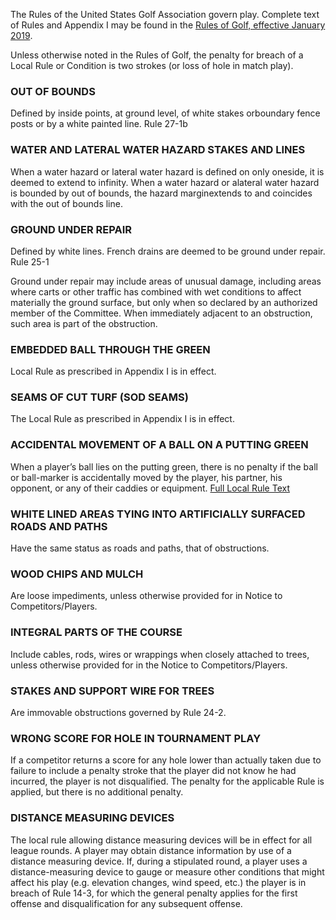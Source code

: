 The Rules of the United States Golf Association govern play. Complete text of Rules and Appendix I may be found in the [Rules of Golf, effective January 2019](https://www.usga.org/content/usga/home-page/rules/rules-2019/rules-of-golf/rules-and-interpretations.html#!ruletype=pe&section=rule&rulenum=1).

Unless otherwise noted in the Rules of Golf, the penalty for breach of a Local Rule or Condition is two strokes (or loss of hole in match play).

### OUT OF BOUNDS 
Defined by inside points, at ground level, of white stakes orboundary fence posts or by a white painted line.  Rule 27-1b

### WATER AND LATERAL WATER HAZARD STAKES AND LINES 
When a water hazard or lateral water hazard is defined on only oneside, it is deemed to extend to infinity. When a water hazard or alateral water hazard is bounded by out of bounds, the hazard marginextends to and coincides with the out of bounds line.

### GROUND UNDER REPAIR 

Defined by white lines. French drains are deemed to be ground under repair. Rule 25-1

Ground under repair may include areas of unusual damage, including areas where carts or other traffic has combined with wet conditions to affect materially the ground surface, but only when so declared by an authorized member of the Committee. When immediately adjacent to an obstruction, such area is part of the obstruction.

### EMBEDDED BALL THROUGH THE GREEN 

Local Rule as prescribed in Appendix I is in effect.

### SEAMS OF CUT TURF (SOD SEAMS) 

The Local Rule as prescribed in Appendix I is in effect.

### ACCIDENTAL MOVEMENT OF A BALL ON A PUTTING GREEN

When a player’s ball lies on the putting green, there is no penalty if the ball or ball-marker is accidentally moved by the player, his partner, his opponent, or any of their caddies or equipment. [Full Local Rule Text](http://www.usga.org/2017LocalRule)

### WHITE LINED AREAS TYING INTO ARTIFICIALLY SURFACED ROADS AND PATHS 

Have the same status as roads and paths, that of obstructions.

### WOOD CHIPS AND MULCH 

Are loose impediments, unless otherwise provided for in Notice to Competitors/Players.

### INTEGRAL PARTS OF THE COURSE 

Include cables, rods, wires or wrappings when closely attached to trees, unless otherwise provided for in the Notice to Competitors/Players.

### STAKES AND SUPPORT WIRE FOR TREES 

Are immovable obstructions governed by Rule 24-2.

### WRONG SCORE FOR HOLE IN TOURNAMENT PLAY 

If a competitor returns a score for any hole lower than actually taken due to failure to include a penalty stroke that the player did not know he had incurred, the player is not disqualified.  The penalty for the applicable Rule is applied, but there is no additional penalty.  

### DISTANCE MEASURING DEVICES

The local rule allowing distance measuring devices will be in effect for all league rounds. A player may obtain distance information by use of a distance measuring device. If, during a stipulated round, a player uses a distance-measuring device to gauge or measure other conditions that might affect his play (e.g. elevation changes, wind speed, etc.) the player is in breach of Rule 14-3, for which the general penalty applies for the first offense and disqualification for any subsequent offense.  
